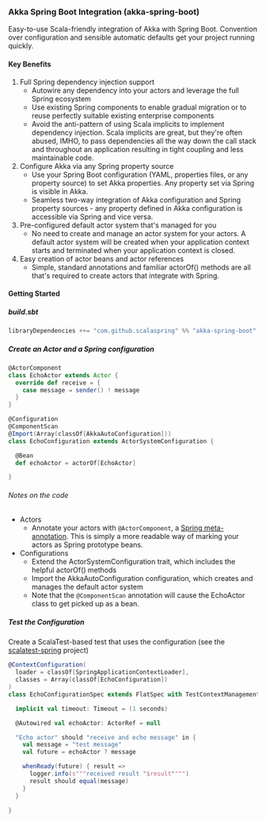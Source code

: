 ### Akka Spring Boot Integration (akka-spring-boot)

Easy-to-use Scala-friendly integration of Akka with Spring Boot.
Convention over configuration and sensible automatic defaults get your project running quickly.

#### Key Benefits
1. Full Spring dependency injection support
   * Autowire any dependency into your actors and leverage the full Spring ecosystem
   * Use existing Spring components to enable gradual migration or to reuse perfectly suitable existing enterprise components
   * Avoid the anti-pattern of using Scala implicits to implement dependency injection. Scala implicits are great, but they're often abused, IMHO, to pass dependencies all the way down the call stack and throughout an application resulting in tight coupling and less maintainable code.
2. Configure Akka via any Spring property source
   * Use your Spring Boot configuration (YAML, properties files, or any property source) to set Akka properties. Any property set via Spring is visible in Akka.
   * Seamless two-way integration of Akka configuration and Spring property sources - any property defined in Akka configuration is accessible via Spring and vice versa.
3. Pre-configured default actor system that's managed for you
   * No need to create and manage an actor system for your actors. A default actor system will be created when your application context starts and terminated when your application context is closed.
4. Easy creation of actor beans and actor references
   * Simple, standard annotations and familiar actorOf() methods are all that's required to create actors that integrate with Spring.

#### Getting Started

##### build.sbt

````scala
libraryDependencies ++= "com.github.scalaspring" %% "akka-spring-boot" % "0.1.0"
````

##### Create an Actor and a Spring configuration

````scala
@ActorComponent
class EchoActor extends Actor {
  override def receive = {
    case message ⇒ sender() ! message
  }
}

@Configuration
@ComponentScan
@Import(Array(classOf[AkkaAutoConfiguration]))
class EchoConfiguration extends ActorSystemConfiguration {

  @Bean
  def echoActor = actorOf[EchoActor]

}
````

###### Notes on the code

* Actors
  * Annotate your actors with `@ActorComponent`, a [Spring meta-annotation](http://docs.spring.io/spring/docs/current/spring-framework-reference/html/beans.html#beans-meta-annotations). This is simply a more readable way of marking your actors as Spring prototype beans.
* Configurations
  * Extend the ActorSystemConfiguration trait, which includes the helpful actorOf() methods
  * Import the AkkaAutoConfiguration configuration, which creates and manages the default actor system
  * Note that the `@ComponentScan` annotation will cause the EchoActor class to get picked up as a bean.

##### Test the Configuration

Create a ScalaTest-based test that uses the configuration (see the [scalatest-spring](https://github.com/scalaspring/scalatest-spring) project)

````scala
@ContextConfiguration(
  loader = classOf[SpringApplicationContextLoader],
  classes = Array(classOf[EchoConfiguration])
)
class EchoConfigurationSpec extends FlatSpec with TestContextManagement with Matchers with AskSupport with ScalaFutures with StrictLogging {

  implicit val timeout: Timeout = (1 seconds)

  @Autowired val echoActor: ActorRef = null

  "Echo actor" should "receive and echo message" in {
    val message = "test message"
    val future = echoActor ? message

    whenReady(future) { result =>
      logger.info(s"""received result "$result"""")
      result should equal(message)
    }
  }

}
````